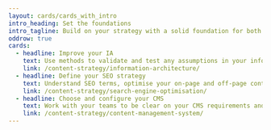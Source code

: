 ```yaml
---
layout: cards/cards_with_intro
intro_heading: Set the foundations
intro_tagline: Build on your strategy with a solid foundation for both internal and external users.
oddrow: true
cards:
  - headline: Improve your IA
    text: Use methods to validate and test any assumptions in your information architecture.  
    link: /content-strategy/information-architecture/
  - headline: Define your SEO strategy  
    text: Understand SEO terms, optimise your on-page and off-page content. Get better search results.
    link: /content-strategy/search-engine-optimisation/
  - headline: Choose and configure your CMS
    text: Work with your teams to be clear on your CMS requirements and configuration options.
    link: /content-strategy/content-management-system/
---
```

